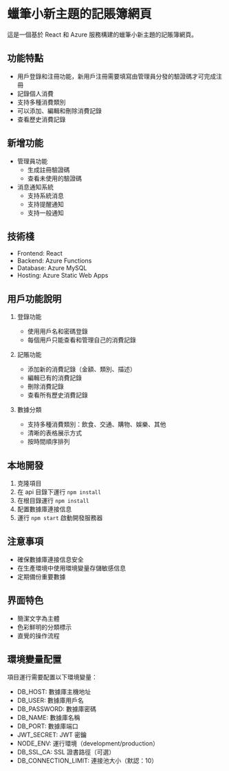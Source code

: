# 蠟筆小新主題的記賬簿網頁

這是一個基於 React 和 Azure 服務構建的蠟筆小新主題的記賬簿網頁。

## 功能特點
- 用戶登錄和注冊功能，新用戶注冊需要填寫由管理員分發的驗證碼才可完成注冊
- 記錄個人消費
- 支持多種消費類別
- 可以添加、編輯和刪除消費記錄
- 查看歷史消費記錄

## 新增功能
- 管理員功能
  - 生成註冊驗證碼
  - 查看未使用的驗證碼
- 消息通知系統
  - 支持系統消息
  - 支持提醒通知
  - 支持一般通知

## 技術棧
- Frontend: React
- Backend: Azure Functions
- Database: Azure MySQL
- Hosting: Azure Static Web Apps

## 用戶功能說明
1. 登錄功能
   - 使用用戶名和密碼登錄
   - 每個用戶只能查看和管理自己的消費記錄

2. 記賬功能
   - 添加新的消費記錄（金額、類別、描述）
   - 編輯已有的消費記錄
   - 刪除消費記錄
   - 查看所有歷史消費記錄

3. 數據分類
   - 支持多種消費類別：飲食、交通、購物、娛樂、其他
   - 清晰的表格展示方式
   - 按時間順序排列

## 本地開發
1. 克隆項目
2. 在 api 目錄下運行 `npm install`
3. 在根目錄運行 `npm install`
4. 配置數據庫連接信息
5. 運行 `npm start` 啟動開發服務器

## 注意事項
- 確保數據庫連接信息安全
- 在生產環境中使用環境變量存儲敏感信息
- 定期備份重要數據

## 界面特色
- 簡潔文字為主體
- 色彩鮮明的分類標示
- 直覺的操作流程

## 環境變量配置
項目運行需要配置以下環境變量：
- DB_HOST: 數據庫主機地址
- DB_USER: 數據庫用戶名
- DB_PASSWORD: 數據庫密碼
- DB_NAME: 數據庫名稱
- DB_PORT: 數據庫端口
- JWT_SECRET: JWT 密鑰
- NODE_ENV: 運行環境（development/production）
- DB_SSL_CA: SSL 證書路徑（可選）
- DB_CONNECTION_LIMIT: 連接池大小（默認：10）

